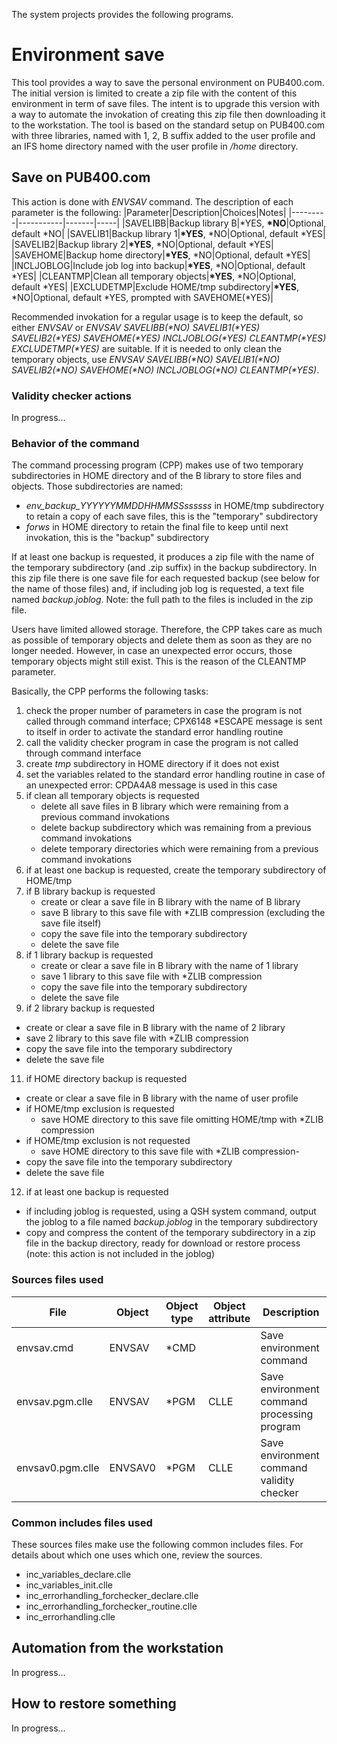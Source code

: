 The system projects provides the following programs.

# Environment save
This tool provides a way to save the personal environment on PUB400.com. The initial version is limited to create a zip file with the content of this environment in term of save files. The intent is to upgrade this version with a way to automate the invokation of creating this zip file then downloading it to the workstation.
The tool is based on the standard setup on PUB400.com with three libraries, named with 1, 2, B suffix added to the user profile and an IFS home directory named with the user profile in */home* directory.

## Save on PUB400.com
This action is done with *ENVSAV* command. The description of each parameter is the following:
|Parameter|Description|Choices|Notes|
|---------|-----------|-------|-----|
|SAVELIBB|Backup library B|*YES, __*NO__|Optional, default *NO|
|SAVELIB1|Backup library 1|__*YES__, *NO|Optional, default *YES|
|SAVELIB2|Backup library 2|__*YES__, *NO|Optional, default *YES|
|SAVEHOME|Backup home directory|__*YES__, *NO|Optional, default *YES|
|INCLJOBLOG|Include job log into backup|__*YES__, *NO|Optional, default *YES|
|CLEANTMP|Clean all temporary objects|__*YES__, *NO|Optional, default *YES|
|EXCLUDETMP|Exclude HOME/tmp subdirectory|__*YES__, *NO|Optional, default *YES, prompted with SAVEHOME(*YES)|

Recommended invokation for a regular usage is to keep the default, so either *ENVSAV* or _ENVSAV SAVELIBB(*NO) SAVELIB1(*YES) SAVELIB2(*YES) SAVEHOME(*YES) INCLJOBLOG(*YES) CLEANTMP(*YES) EXCLUDETMP(*YES)_ are suitable.
If it is needed to only clean the temporary objects, use _ENVSAV SAVELIBB(*NO) SAVELIB1(*NO) SAVELIB2(*NO) SAVEHOME(*NO) INCLJOBLOG(*NO) CLEANTMP(*YES)_.

### Validity checker actions
In progress...

### Behavior of the command
The command processing program (CPP) makes use of two temporary subdirectories in HOME directory and of the B library to store files and objects. Those subdirectories are named:
- *env_backup_YYYYYYMMDDHHMMSSssssss* in HOME/tmp subdirectory to retain a copy of each save files, this is the "temporary" subdirectory
- *forws* in HOME directory to retain the final file to keep until next invokation, this is the "backup" subdirectory

If at least one backup is requested, it produces a zip file with the name of the temporary subdirectory (and .zip suffix) in the backup subdirectory. In this zip file there is one save file for each requested backup (see below for the name of those files) and, if including job log is requested, a text file named *backup.joblog*.
Note: the full path to the files is included in the zip file.

Users have limited allowed storage. Therefore, the CPP takes care as much as possible of temporary objects and delete them as soon as they are no longer needed. However, in case an unexpected error occurs, those temporary objects might still exist. This is the reason of the CLEANTMP parameter.

Basically, the CPP performs the following tasks:
1. check the proper number of parameters in case the program is not called through command interface; CPX6148 *ESCAPE message is sent to itself in order to activate the standard error handling routine
2. call the validity checker program in case the program is not called through command interface
3. create *tmp* subdirectory in HOME directory if it does not exist
4. set the variables related to the standard error handling routine in case of an unexpected error: CPDA4A8 message is used in this case
5. if clean all temporary objects is requested
   - delete all save files in B library which were remaining from a previous command invokations
   - delete backup subdirectory which was remaining from a previous command invokations
   - delete temporary directories which were remaining from a previous command invokations
6. if at least one backup is requested, create the temporary subdirectory of HOME/tmp
7. if B library backup is requested
   - create or clear a save file in B library with the name of B library
   - save B library to this save file with *ZLIB compression (excluding the save file itself)
   - copy the save file into the temporary subdirectory
   - delete the save file
9. if 1 library backup is requested
   - create or clear a save file in B library with the name of 1 library
   - save 1 library to this save file with *ZLIB compression
   - copy the save file into the temporary subdirectory
   - delete the save file
10. if 2 library backup is requested
   - create or clear a save file in B library with the name of 2 library
   - save 2 library to this save file with *ZLIB compression
   - copy the save file into the temporary subdirectory
   - delete the save file
11. if HOME directory backup is requested
   - create or clear a save file in B library with the name of user profile
   - if HOME/tmp exclusion is requested
      - save HOME directory to this save file omitting HOME/tmp with *ZLIB compression
   - if HOME/tmp exclusion is not requested
      - save HOME directory to this save file with *ZLIB compression- 
   - copy the save file into the temporary subdirectory
   - delete the save file
12. if at least one backup is requested
  - if including joblog is requested, using a QSH system command, output the joblog to a file named *backup.joblog* in the temporary subdirectory
  - copy and compress the content of the temporary subdirectory in a zip file in the backup directory, ready for download or restore process (note: this action is not included in the joblog)

### Sources files used
|File|Object|Object type|Object attribute|Description|
|----|------|-----------|----------------|-----------|
|envsav.cmd|ENVSAV|*CMD||Save environment command|
|envsav.pgm.clle|ENVSAV|*PGM|CLLE|Save environment command processing program|
|envsav0.pgm.clle|ENVSAV0|*PGM|CLLE|Save environment command validity checker|

### Common includes files used
These sources files make use the following common includes files. For details about which one uses which one, review the sources.
- inc_variables_declare.clle
- inc_variables_init.clle
- inc_errorhandling_forchecker_declare.clle
- inc_errorhandling_forchecker_routine.clle
- inc_errorhandling.clle

## Automation from the workstation
In progress...

## How to restore something
In progress...

